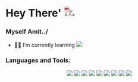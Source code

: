 <h1 align="left">Hey There' <img src="hey.gif" width="30" /></h1>
<h3 align="left">Myself Amit../</h3>

- :technologist: I’m currently learning <img src="https://cdn.jsdelivr.net/gh/devicons/devicon/icons/java/java-plain.svg" width="30" />

<h3 align="left">Languages and Tools:</h3>
<p align="center">
            <img src="https://cdn.jsdelivr.net/gh/devicons/devicon/icons/html5/html5-plain-wordmark.svg" width="40"/>
            <img src="https://cdn.jsdelivr.net/gh/devicons/devicon/icons/css3/css3-plain-wordmark.svg" width="40" />
            <img src="https://cdn.jsdelivr.net/gh/devicons/devicon/icons/javascript/javascript-plain.svg" width="32" />
            <img src="https://cdn.jsdelivr.net/gh/devicons/devicon@latest/icons/bootstrap/bootstrap-original-wordmark.svg" width="40" />
            <img src="https://cdn.jsdelivr.net/gh/devicons/devicon/icons/c/c-plain.svg" width="40" />
            <img src="https://cdn.jsdelivr.net/gh/devicons/devicon/icons/cplusplus/cplusplus-plain.svg" width="40" />
            <img src="https://cdn.jsdelivr.net/gh/devicons/devicon@latest/icons/php/php-original.svg" width="40" />
            <img src="https://cdn.jsdelivr.net/gh/devicons/devicon/icons/mysql/mysql-original-wordmark.svg" width="50" />
            <img src="https://cdn.jsdelivr.net/gh/devicons/devicon@latest/icons/react/react-original.svg" width="40"/>
          
</p>
